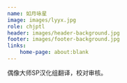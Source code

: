 ```yaml
---
name: 如月咏星
image: images/lyyx.jpg
role: chjptl
header: images/header-background.jpg
footer: images/footer-background.jpg
links:
    home-page: about:blank
---
```


偶像大师SP汉化组翻译，校对审核。
